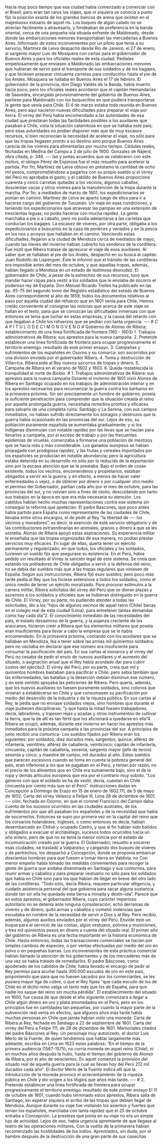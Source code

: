 Hacía muy poco tiempo que esa ciudad había comenzado a comerciar con el Brasil; pero eran tan raros los viajes, que ni siquiera se conocía a punto fijo la posición exacta de los grandes bancos de arena que existen en el majestuoso estuario de aquel río. Los buques de algún calado no se atrevían fácilmente a atravesarlo, y fondeaban de preferencia en la banda oriental, cerca de una pequeña isla situada enfrente de Maldonado, desde donde las embarcaciones menores transportaban las mercaderías a Buenos Aires. Informado de estos inconvenientes por un piloto que tenía a su servicio, Martínez de Leiva despachó desde Rio de Janeiro, el 27 de enero, al sargento mayor Luis de Mosquera con cartas para el gobernador de Buenos Aires y para los oficiales reales de esta ciudad. Pedíales empeñosamente que enviasen a Maldonado las embarcaciones menores que hubieran de servir para el transporte de sus soldados y de los bagajes, y que hiciesen preparar cincuenta carretas para conducirlos hasta el pie de los Andes. Mosquera se hallaba en Buenos Aires el 17 de febrero. El gobernador de la provincia, don Diego Valdés de la Banda, había muerto hacía poco; pero los oficiales reales acordaron que el capitán Hemandarias de Saavedra, encargado provisionalmente del gobierno de Buenos Aires, partiese para Maldonado con los buquecillos en que pudiera transportarse la gente que venía para Chile. El 4 de marzo estaba toda reunida en Buenos Aires; pero aquí nacieron nuevas dificultades para preparar el viaje por tierra. El virrey del Perú había encomendado a las autoridades de esa ciudad que prestaran todas las facilidades posibles a los auxiliares que pasaban a Chile, vista la situación calamitosa en que se hallaba este país; pero esas autoridades no podían disponer más que de muy escasos recursos, si bien reconocían la necesidad de acelerar el viaje, no sólo para que las tropas llegasen pronto a su destino sino porque Buenos Aires carecía de los víveres para alimentarlas por mucho tiempo. Cédulas reales, fechadas en Medina del Campo a 2 de julio de 1600. Gonzalez de Nájerd, obra citada, p. 348. --- las y juntas acuerdos que se celebraron con este motivo, el obispo Pérez de Espinosa fue el más resuelto para acelerar la partida. Por fin, Martínez de Leiva obtuvo en préstamo la cantidad de ocho mil pesos, comprometiéndose a pagarlos con su propio sueldo si el virrey del Perú no aprobaba el gasto; y el cabildo de Buenos Aires proporcionó cuarenta y cinco carretas quitadas a los vecinos, algunos caballos, doscientas vacas y otros víveres para la manutención de la tropa durante la marcha. Por fin, a mediados de marzo de 1601, los expedicionarios se ponían en camino. Martínez de Leiva se apartó luego de ellos para ir a hacerse cargo del gobierno de Tucumán. Un viaje en esas condiciones, y teniendo los expedicionarios que atravesar las pampas en una extensión de trescientas leguas, no podía hacerse con mucha rapidez. La gente marchaba a pie o a caballo, pero no podía adelantarse a las carretas que conducían los bagajes. La escasez de víveres, por otra parte, obligaba a los expedicionarios a buscarlos en la caza de perdices y venados y en la pesca en los nos y arroyos que hallaban en el camino. Venciendo estas dificultades, llegaron a la ciudad de Mendoza cerca de mediados de mayo, cuando las nieves del invierno habían cubierto los senderos de la cordillera. Fue inútil que Ribera tratase de apresurar el viaje de esos auxiliares. Al saber que se hallaban al pie de los Andes, despachó en su busca al capitán Juan Rodolfo de Lisperguer. Éste le informó que el tránsito de las cordilleras era imposible antes del mes de octubre, y que aquellas tropas, además, habían llegado a Mendoza en un estado de lastimosa desnudez. El gobernador de Chile, a pesar de la estrechez de sus recursos, tuvo que mandar hacer ropas para vestir a los soldados que le enviaba de socorro el poderoso rey de España. Don Manuel Ricardo Trelles ha publicado en las pp. 65-75 del segundo tomo del Registro estadístico del estado de Buenos Aires correspondiente al año de 1859, todos los documentos relativos al paso por aquella ciudad del refuerzo que en 1601 venía para Chile. Hemos creído conveniente el consignar las noticias que acerca de este viaje se hallan en el texto, para que se conozcan las dificultades inmensas con que entonces se tenía que luchar en estas empresas, y la causa del retardo con que llegaban a Chile los refuerzos que se pedían con tanta urgencia. --- # C A P Í T U L O D E C I M O N O V E N O # Gobierno de Alonso de Ribera; establecimiento de una línea fortificada de frontera (160 - 1603) 1. Trabajos administrativos de Ribera: sus aprestos para la nueva campaña. 2. Pretende establecer una línea fortificada de frontera para ocupar progresivamente el territorio enemigo: resultado de este primer ensayo. 3. Campañas y sufrimientos de los españoles en Osorno y su comarca: son socorridos por una división enviada por el gobernador Ribera. 4. Toma y destrucción de Villarrica. Ribera pide al Rey nuevos socorros de tropas y dinero. 5. Campaña de Ribera en el verano de 1602 y 1603. 6. Queda restablecida la tranquilidad al norte de Biobío. # 1. Trabajos administrativos de Ribera: sus aprestos para la nueva campaña Durante el invierno de 1601 vivió Alonso de Ribera en Santiago ocupado en los trabajos de administración interior y en los aprestos necesarios para recomenzar la guerra contra los bárbaros en la primavera próxima. Sin ser precisamente un hombre de gobierno, poseía la suficiente penetración para comprender que la situación creada al reino por aquella prolongada guerra, necesitaba remedios prontos y eficaces para salvarlo de una completa ruina. Santiago y La Serena, con sus campos inmediatos, no habían sufrido directamente los estragos y destrozos que la guerra había ocasionado en las provincias del sur. Lejos de eso, su población puramente española se aumentaba gradualmente; y si los indígenas disminuían con notable rapidez por las levas que se hacían para llevarlos a campaña, por el exceso de trabajo y por las frecuentes epidemias de viruelas, comenzaba a formarse una población de mestizos que se hacía más y más considerable. Los ganados europeos se habían propagado con prodigiosa rapidez, y las frutas y cereales importados por los españoles se producían en notable abundancia; pero la agricultura estaba detenida en su desarrollo no sólo por lo reducido de la exportación sino por la escasa atención que se le prestaba. Bajo el orden de cosas existente, todos los vecinos, encomenderos y propietarios, estaban obligados a servir en la guerra; y en efecto, a menos de hacer valer enfermedades o vejez, o de obtener por dinero o por cualquier otro medio el permiso del Gobernador, partían cada año por el mes de octubre, para las provincias del sur, y no volvían sino a fines de otoño, descuidando por tanto sus trabajos en la época en que era más necesaria su atención. Los cabildos habían hecho muchas representaciones contra ese sistema sin conseguir la reforma que apetecían. El padre Bascones, que poco antes había partido para España como representante de las ciudades de Chile, llevaba entre otros encargos, el de pedir al Rey “la libertad de --- los vecinos y moradores”, es decir, la exención de este servicio obligatorio y de las contribuciones extraordinarias en animales, granos y dinero a que se les sometía. Alonso de Ribera apoyó estas aspiraciones. Su experiencia militar le enseñaba que las tropas organizadas de esa manera, no podían prestar servicios muy eficaces. En lugar de ellas, quería tener un ejército permanente y regularizado, en que todos, los oficiales y los soldados, tuviesen un sueldo fijo que asegurase su existencia. En el Perú, había pedido sin resultado al Virrey la sanción legal de este sistema. Se creía que estando los pobladores de Chile obligados a servir a la defensa del reino, no se debía dar sueldos más que a las tropas regulares que viniesen de España. Según sus instrucciones, Ribera fijó esos sueldos; pero poco más tarde pedía al Rey que los hiciese extensivos a todos los soldados, como el único medio de tener un ejército moralizado. Para procurar estímulos a la carrera militar, Ribera solicitaba del virrey del Perú que se dieran plazas y ascensos a los soldados y oficiales que se hubieran distinguido en la guerra de Chile. El Virrey, por su parte, no pudiendo atender a todas las solicitudes, dio a los “hijos de algunos vecinos de aquel reino (Chile) becas en el colegio real de esta ciudad (Lima), para entretener tantas demandas como hay cada día”2. El conocimiento inmediato de las necesidades del país, el estado desastroso de la guerra, y la pujanza creciente de los araucanos, hicieron creer a Ribera que los elementos militares que poseía eran insuficientes para llevar a cabo la empresa que se le había encomendado. En la primavera próxima, contando con los auxiliares que se hallaban en Mendoza, iba a tener sobre las armas mil quinientos soldados; pero no vacilaba en declarar que ese número era insuficiente para consumar la pacificación del país. En sus cartas al monarca y al virrey del Perú no cesaba de pedir el envío de nuevos auxiliares y el aumento del situado, o asignación anual que el Rey había acordado dar para cubrir costos del ejército3. El virrey del Perú, por su parte, creía que mil y quinientos hombres bastaban para pacificar a Chile; pero sabía también que las enfermedades, las batallas y la deserción debían disminuir ese número, y en este sentido apoyaba las peticiones de Ribera. Pero quería, además, que los nuevos auxiliares no fuesen puramente soldados, sino colonos que vinieran a establecerse en Chile y que consumasen su pacificación por medio del desarrollo de la industria y de la riqueza pública. En sus cartas al Rey, le pedía que no enviase soldados viejos, sino hombres que durante el viaje pudiesen disciplinarse; “y que hasta la mitad fuesen trabajadores, decía, labradores, y trajesen rejas y azadas y otros instrumentos de cultivar la tierra, que la de allí es tan fértil que los aficionará a quedarse en ella”4. Ribera se ocupó, además, durante ese invierno en hacer los aprestos más inmediatos para la próxima campaña a las provincias del sur. A principios de junio recibió una comunica- Los sueldos fijados por Ribera eran los siguientes: por soldados, diez ducados mes; sargentos, quince; alférez de infantería, veintitrés; alférez de caballería, veinticinco; capitán de infantería, cincuenta; capitán de caballería, sesenta; sargento mayor (jefe de tercio) sesenta y cinco; y maestre de campo, mil ducados al año. Estos sueldos que parecen excesivos cuando se toma en cuenta la pobreza general del país, eran inferiores a los que se pagaban en el Perú, y tenían por razón, no el precio de los alimentos que en Chile era sumamente bajo, sino el de la ropa y demás artículos europeos que era por el contrario muy subido. “Los géneros con que el soldado se ha de vestir, decía, cuestan en Chile cincuenta por ciento más que en el Perú”. instrucciones dadas en Concepción a Domingo de Erazo en 15 de enero de 1602.111, de 5 de mayo de 1602. Carta del virrey Velasco a Felipe III, Lima 28 de diciembre de 1601. --- ción, fechada en Osorno, en que el coronel Francisco del Campo daba cuenta de los sucesos ocurridos en las ciudades australes, de los sufrimientos por que allí pasaban los españoles y de la necesidad que había de socorrerlos. Entonces se supo por primera vez en la capital del reino que los corsarios holandeses, ingleses, o como entonces se decía, habían desembarcado en Chiloé y ocupado Castro, y que al fin habían sido batidos y obligados a evacuar el archipiélago, sucesos todos ocurridos hacía un año entero, pero de que no se tenía la menor noticia por el estado de incomunicación creado por la guerra. El Gobernador, resuelto a socorrer esas ciudades, se trasladó a Valparaíso, y cargando dos buques de víveres y de pertrechos, los despachó a Concepción, donde se proponía embarcar doscientos hombres para que fuesen a tomar tierra en Valdivia. no Con menor empeño había tomado las medidas convenientes para recoger la gente de guerra que andaba diseminada en Santiago y sus contornos, para reunir armas y caballos y para preparar vestuario no sólo para los soldados que había en Chile sino para los que habían de llegar en breve del otro lado de las cordilleras. “Todo esto, decía Ribera, requiere particular diligencia, y cuidado asistencia personal del que gobierna para sacar alguna sustancia donde tan sin ella ha quedado esta tierra a minada y destn~ida”. Parece que en estos aprestos, el gobernador Ribera, cuyo carácter imperioso autoritario no se detenía ante ninguna consideración, echó derramas de víveres y de dinero, quitó armas y caballos y cometió violencias que escudaba en nombre de la necesidad de servir a Dios y al Rey. Pero recibió, además, algunos auxilios enviados por el virrey del Perú. Envióle éste un buque para el servicio de las costas, algún vestuano, pólvora y municiones, y tres mil quinientos pesos en dinero a cuenta del situado real. El primer año del gobierno de Ribera es una fecha importante en la historia económica de Chile. Hasta entonces, todas las transacciones comerciales se hacían por simples cambios de especies, o por ventas efectuadas por medio del oro en polvo o en pequeñas barras. Los inconvenientes de esta práctica comercial habían llamado la atención de los gobernantes y de los mercaderes más de una vez se había tratado de remediarlos. El padre Báscones, como apoderado de los cabildos de Chile, había llevado el encargo de pedir al Rey permiso para acuñar hasta 300.000 escudos de oro en este país, proponiendo que para que no fuesen sacados por los comerciantes, se les pusiera mayor liga de cobre, o que el Rey fijase “que cada escudo de los de Chile en el dicho reino valga un tanto más que los de España, para que nadie los saque del reino sin mucha pérdida”. El establecimiento del situado en 1600, fue causa de que desde el año siguiente comenzara a llegar a Chile algún dinero en oro y plata amonedados en el Perú; pero en los principios fue en cantidades tan pequeñas, por cuanto la mayor parte de la subvención real venía en efectos, que algunos años más tarde había muchas personas en Chile que jamás habían visto una moneda. Carta de Ribera ai Rey, fechada en Santiago a 22 de septiembre de 1601. Carta del virrey del Perú a Felipe 111, de 28 de diciembre de 1601. Memoriales citados del padre Báscones al Rey. Un personaje muy autorizado, el doctor Luis Merlo de la Fuente, de quien tendremos que hablar largamente más adelante, escribía en Lima en 1623 estas palabras: “En el tiempo de la primera audiencia (1567-1575), no corría moneda en aquel reino (Chile), ni en muchos años después la hubo, hasta el tiempo del gobierno de Alonso de Ribera, por el año de seiscientos. En aquél comenzó la provisión del situado real de aquella guerra para la cual se llevan hoy del Perú 212 mil ducados cada año”. El doctor Merlo de la Fuente indica allí que la introducción de la moneda provocó el acrecentamiento de la riqueza pública en Chile y dio origen a los litigios que años más tarde. --- # 2. Pretende establecer una línea fortificada de frontera para ocupar progresivamente el territorio enemigo: resultado de este primer ensayo El 11 de octubre de 1601, cuando hubo terminado estos aprestos, Ribera salía de Santiago, sin esperar siquiera el arribo de las tropas que debían llegar de Mendoza. Aunque durante su viaje fue visitando los asientos y fuertes que tenían los españoles, marchaba con tanta rapidez que el 25 de octubre entraba a Concepción. La presteza que ponía en su viaje no era un simple lujo de actividad. Lejos de eso, había urgencia apremiante de que llegase al teatro de las operaciones militares. Con la vuelta de la primavera habían recomenzado las hostilidades de los indios. Apremiados, sin duda, por el hambre después de la destrucción de una gran parte de sus cosechas